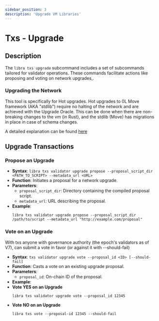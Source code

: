 ```yaml
---
sidebar_position: 3
description: 'Upgrade VM Libraries'
---
```


# Txs - Upgrade



## Description
The `libra txs upgrade`  subcommand includes a set of subcommands tailored for validator operations. These commands facilitate actions like proposing and voting on network upgrades,.

### Upgrading the Network
This tool is specifically for Hot upgrades. Hot upgrades to 0L Move framework (AKA "stdlib") require no halting of the network and are achieved with the Upgrade Oracle. This can be done when there are non-breaking changes to the vm (in Rust), and the stdlib (Move) has migrations in place in case of schema changes.

A detailed explanation can be found [here](https://github.com/0LNetworkCommunity/libra-framework/blob/main/docs/hot_upgrades.md)

## Upgrade Transactions

### Propose an Upgrade
- **Syntax**: `libra txs validator upgrade propose --proposal_script_dir <PATH_TO_SCRIPT> --metadata_url <URL>`
- **Function**: Initiates a proposal for a network upgrade.
- **Parameters**:
  - `proposal_script_dir`: Directory containing the compiled proposal script.
  - `metadata_url`: URL describing the proposal.
- **Example**:
  ```
  libra txs validator upgrade propose --proposal_script_dir /path/to/script --metadata_url "http://example.com/proposal"
  ```

### Vote on an Upgrade
With txs anyone with governance authority (the epoch's validators as of V7), can submit a vote in favor (or against it with --should-fail)
- **Syntax**: `txs validator upgrade vote --proposal_id <ID> [--should-fail]`
- **Function**: Casts a vote on an existing upgrade proposal.
- **Parameters**:
  - `proposal_id`: On-chain ID of the proposal.
- **Example**:
- **Vote YES on an Upgrade**
    ```
    libra txs validator upgrade vote --proposal_id 12345
    ```
- **Vote NO on an Upgrade**
    ```
    libra txs vote --proposal-id 12345 --should-fail
    ```
